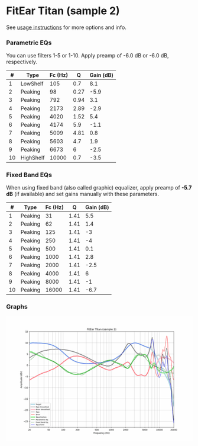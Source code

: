 # FitEar Titan (sample 2)
See [usage instructions](https://github.com/jaakkopasanen/AutoEq#usage) for more options and info.

### Parametric EQs
You can use filters 1-5 or 1-10. Apply preamp of -6.0 dB or -6.0 dB, respectively.

|   # | Type      |   Fc (Hz) |    Q |   Gain (dB) |
|-----|-----------|-----------|------|-------------|
|   1 | LowShelf  |       105 | 0.7  |         8.1 |
|   2 | Peaking   |        98 | 0.27 |        -5.9 |
|   3 | Peaking   |       792 | 0.94 |         3.1 |
|   4 | Peaking   |      2173 | 2.89 |        -2.9 |
|   5 | Peaking   |      4020 | 1.52 |         5.4 |
|   6 | Peaking   |      4174 | 5.9  |        -1.1 |
|   7 | Peaking   |      5009 | 4.81 |         0.8 |
|   8 | Peaking   |      5603 | 4.7  |         1.9 |
|   9 | Peaking   |      6673 | 6    |        -2.5 |
|  10 | HighShelf |     10000 | 0.7  |        -3.5 |

### Fixed Band EQs
When using fixed band (also called graphic) equalizer, apply preamp of **-5.7 dB** (if available) and set gains manually with these parameters.

|   # | Type    |   Fc (Hz) |    Q |   Gain (dB) |
|-----|---------|-----------|------|-------------|
|   1 | Peaking |        31 | 1.41 |         5.5 |
|   2 | Peaking |        62 | 1.41 |         1.4 |
|   3 | Peaking |       125 | 1.41 |        -3   |
|   4 | Peaking |       250 | 1.41 |        -4   |
|   5 | Peaking |       500 | 1.41 |         0.1 |
|   6 | Peaking |      1000 | 1.41 |         2.8 |
|   7 | Peaking |      2000 | 1.41 |        -2.5 |
|   8 | Peaking |      4000 | 1.41 |         6   |
|   9 | Peaking |      8000 | 1.41 |        -1   |
|  10 | Peaking |     16000 | 1.41 |        -6.7 |

### Graphs
![](./FitEar%20Titan%20(sample%202).png)
